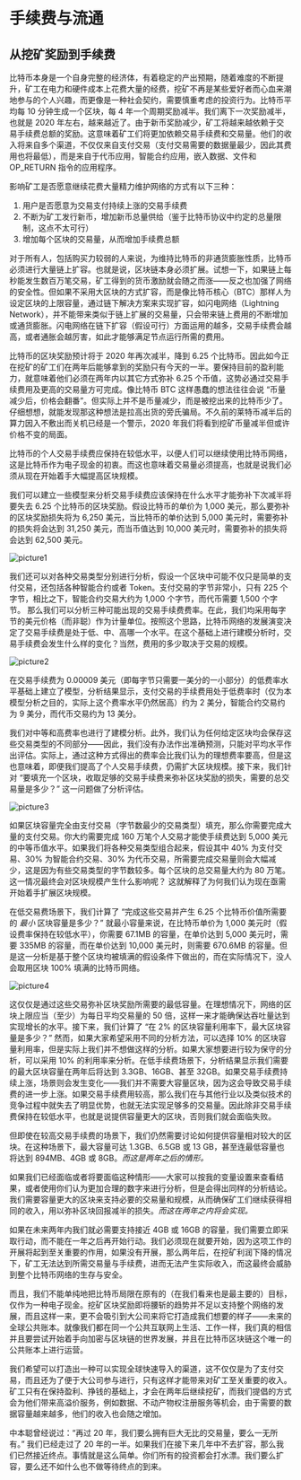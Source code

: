 # 手续费与流通

## 从挖矿奖励到手续费

比特币本身是一个自身完整的经济体，有着稳定的产出预期，随着难度的不断提升，矿工在电力和硬件成本上花费大量的经费，挖矿不再是某些爱好者而心血来潮地参与的个人兴趣，而更像是一种社会契约，需要慎重考虑的投资行为。比特币平均每 10 分钟生成一个区块，每 4 年一个周期奖励减半。我们离下一次奖励减半，也就是 2020 年左右，越来越近了。由于新币奖励减少，矿工将越来越依赖于交易手续费总额的奖励。这意味着矿工们将更加依赖交易手续费和交易量。他们的收入将来自多个渠道，不仅仅来自支付交易（支付交易需要的数据量最少，因此其费用也将最低），而是来自于代币应用，智能合约应用，嵌入数据、文件和 OP_RETURN 指令的应用程序。

影响矿工是否愿意继续花费大量精力维护网络的方式有以下三种：

1. 用户是否愿意为交易支付持续上涨的交易手续费
2. 不断为矿工发行新币，增加新币总量供给（鉴于比特币协议中约定的总量限制，这点不太可行）
3. 增加每个区块的交易量，从而增加手续费总额

对于所有人，包括购买力较弱的人来说，为维持比特币的非通货膨胀性质，比特币必须进行大量链上扩容。也就是说，区块链本身必须扩展。试想一下，如果链上每秒能发生数百万笔交易，矿工得到的货币激励就会随之而涨——反之也加强了网络的安全性。但如果不采用大区块的方式扩容，而是像比特币核心（BTC）那样人为设定区块的上限容量，通过链下解决方案来实现扩容，如闪电网络（Lightning Network），并不能带来类似于链上扩展的交易量，只会带来链上费用的不断增加或通货膨胀。闪电网络在链下扩容（假设可行）方面运用的越多，交易手续费会越高，或者通胀会越厉害，如此才能够满足节点运行所需的费用。

比特币的区块奖励预计将于 2020 年再次减半，降到 6.25 个比特币。因此如今正在挖矿的矿工们在两年后能够拿到的奖励只有今天的一半。要保持目前的盈利能力，就意味着他们必须在两年内以其它方式弥补 6.25 个币值，这势必通过交易手续费用及更高的交易量方可完成。像比特币 BTC 这样愚蠢的想法往往会说 “币量减少后，价格会翻番”。但实际上并不是币量减少，而是被挖出来的比特币少了。仔细想想，就能发现那这种想法是拉高出货的旁氏骗局。不久前的莱特币减半后的算力因入不敷出而关机已经是一个警示，2020 年我们将看到挖矿币量减半但或许价格不变的局面。

比特币的个人交易手续费应保持在较低水平，以便人们可以继续使用比特币网络，这是比特币作为电子现金的初衷。而这也意味着交易量必须提高，也就是说我们必须从现在开始着手大幅提高区块规模。

我们可以建立一些模型来分析交易手续费应该保持在什么水平才能弥补下次减半将要失去 6.25 个比特币的区块奖励。假设比特币的单价为 1,000 美元，那么要弥补的区块奖励损失将为 6,250 美元，当比特币的单价达到 5,000 美元时，需要弥补的损失将会达到 31,250 美元，而当币值达到 10,000 美元时，需要弥补的损失将会达到 62,500 美元。

![picture1](https://nchain.com/app/uploads/2018/10/Picture1-1.png)

我们还可以对各种交易类型分别进行分析，假设一个区块中可能不仅只是简单的支付交易，还包括各种智能合约或者 Token。支付交易的字节非常小，只有 225 个字节，相比之下，智能合约交易大约为 1,000 个字节，而代币需要 1,500 个字节。 那么我们可以分析三种可能出现的交易手续费费率。在此，我们均采用每字节的美元价格（而非聪）作为计量单位。按照这个思路，比特币网络的发展演变决定了交易手续费是处于低、中、高哪一个水平。在这个基础上进行建模分析时，交易手续费会发生什么样的变化？当然，费用的多少取决于交易的规模。

![picture2](https://nchain.com/app/uploads/2018/10/Picture2-1.png)

在交易手续费为 0.00009 美元（即每字节只需要一美分的一小部分）的低费率水平基础上建立了模型，分析结果显示，支付交易的手续费用处于低费率时（仅为本模型分析之目的，实际上这个费率水平仍然居高）约为 2 美分，智能合约交易约为 9 美分，而代币交易约为 13 美分。

我们对中等和高费率也进行了建模分析。此外，我们认为任何给定区块均会保存这些交易类型的不同部分——因此，我们没有办法作出准确预测，只能对平均水平作出评估。实际上，通过这种方式得出的费率会比我们认为的理想费率要高，但是这也意味着，即便我们提高了个人交易手续费，仍需扩大区块规模。接下来，我们针对 “要填充一个区块，收取足够的交易手续费来弥补区块奖励的损失，需要的总交易量是多少？” 这一问题做了分析评估。

![picture3](https://nchain.com/app/uploads/2018/10/Picture3-1.png)

如果区块容量完全由支付交易（字节数最少的交易类型）填充，那么你需要完成大量的支付交易。你大约需要完成 160 万笔个人交易才能使手续费达到 5,000 美元的中等币值水平。如果我们将各种交易类型组合起来，假设其中 40% 为支付交易、30% 为智能合约交易、30% 为代币交易，所需要完成交易量则会大幅减少，这是因为有些交易类型的字节数较多。每个区块的总交易量大约为 80 万笔。这一情况最终会对区块规模产生什么影响呢？ 这就解释了为何我们认为现在亟需开始着手扩展区块规模。

在低交易费场景下，我们计算了 “完成这些交易并产生 6.25 个比特币价值所需要的 *最小* 区块容量是多少？” 就最小容量来说，在比特币单价为 1,000 美元时（假设费率保持在较低水平），你需要 67.1MB 的容量，在单价达到 5,000 美元时，需要 335MB 的容量，而在单价达到 10,000 美元时，则需要 670.6MB 的容量。但是这一分析是基于整个区块均被填满的假设条件下做出的，而在实际情况下，没人会取用区块 100% 填满的比特币网络。

![picture4](https://nchain.com/app/uploads/2018/10/Picture4-1.png)

这仅仅是通过这些交易弥补区块奖励所需要的最低容量。在理想情况下，网络的区块上限应当（至少）为每日平均交易量的 50 倍，这样一来才能确保达吞吐量达到实现增长的水平。接下来，我们计算了 “在 2% 的区块容量利用率下，最大区块容量是多少？” 然而，如果大家希望采用不同的分析方法，可以选择 10% 的区块容量利用率，但是实际上我们并不想做这样的分析。如果大家想要进行较为保守的分析，可以采用 10% 的利用率来分析。在低手续费场景下，分析结果显示我们需要的最大区块容量在两年后将达到 3.3GB、16GB、甚至 32GB。如果交易手续费持续上涨，场景则会发生变化——我们并不需要大容量区块，因为这会导致交易手续费的进一步上涨。如果交易手续费用较高，那么我们在与其他行业以及类似技术的竞争过程中就失去了明显优势，也就无法实现足够多的交易量。因此除非交易手续费保持在较低水平，也就是说提供容量更大的区块，否则我们就会面临失败。

但即使在较高交易手续费的场景下，我们仍然需要讨论如何提供容量相对较大的区块。在这种场景下，最大容量可达 1.3GB、6.5GB 或 13 GB，甚至连最低容量也将达到 894MB、4GB 或 8GB。*而这是两年之后的情形。*

如果我们已经面临或者将要面临这种情形——大家可以按我的变量设置来查看结果，或者使用你们认为更加合理的数字来进行分析，但是会得出同样的分析结论。我们需要容量更大的区块来支持必要的交易量和规模，从而确保矿工们继续获得相同的收入，用以弥补区块回报减半的损失。*而这在两年之内将会实现。*

如果在未来两年内我们就必需要支持接近 4GB 或 16GB 的容量，我们需要立即采取行动，而不能在一年之后再开始行动。我们必须现在就要开始，因为这项工作的开展将起到至关重要的作用，如果没有开展，那么两年后，在挖矿利润下降的情况下，矿工无法达到所需交易量与手续费，进而无法产生实际收入，而这最终会威胁到整个比特币网络的生存与安全。

而且，我们不能单纯地把比特币局限在原有的（在我们看来也是最主要的）目标，仅作为一种电子现金。挖矿区块奖励即将腰斩的趋势并不足以支持整个网络的发展，而且这样一来，更不会吸引到大公司来将它打造成我们想要的样子——未来的全球公共账本。就像我们都在同一个公共互联网上生活、工作一样，我们真的相信并且要尝试开始着手向加密与区块链的世界发展，并且在比特币区块链这个唯一的公共账本上进行运营。

我们希望可以打造出一种可以实现全球快速导入的渠道，这不仅仅是为了支付交易，而且还为了便于大公司参与进行，只有这样才能带来对矿工至关重要的收入。矿工只有在保持盈利、挣钱的基础上，才会在两年后继续挖矿，而我们提倡的方式会为他们带来高溢价服务，例如数据、不动产物权注册服务等机会，由于需要的数据容量越来越多，他们的收入也会随之增加。

中本聪曾经说过：“再过 20 年，我们要么拥有巨大无比的交易量，要么一无所有。” 我们已经走过了 20 年的一半。如果我们在接下来几年中不去扩容，那么我们已然接近终点。事情就是这么简单。你们所有的投资都会打水漂。我们要么扩容，要么还不如什么也不做等待终点的到来。
